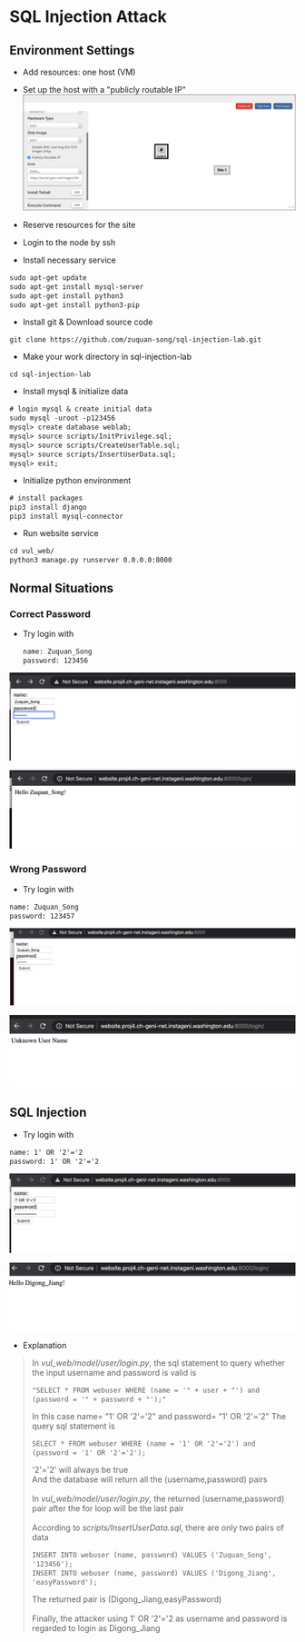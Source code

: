 SQL Injection Attack
===

## Environment Settings

- Add resources: one host (VM)
  
- Set up the host with a "publicly routable IP"
  <img src="img/set_publicly_routable_IP.png">

- Reserve resources for the site
  
- Login to the node by ssh

- Install necessary service

```
sudo apt-get update
sudo apt-get install mysql-server
sudo apt-get install python3
sudo apt-get install python3-pip
```

- Install git & Download source code

```
git clone https://github.com/zuquan-song/sql-injection-lab.git
```
- Make your work directory in sql-injection-lab

```
cd sql-injection-lab
```

- Install mysql & initialize data

```
# login mysql & create initial data
sudo mysql -uroot -p123456
mysql> create database weblab;
mysql> source scripts/InitPrivilege.sql;
mysql> source scripts/CreateUserTable.sql;
mysql> source scripts/InsertUserData.sql;
mysql> exit;
```

- Initialize python environment
```
# install packages
pip3 install django
pip3 install mysql-connector
```

- Run website service

```
cd vul_web/
python3 manage.py runserver 0.0.0.0:8000
```

## Normal Situations

### Correct Password

- Try login with 

  ```
  name: Zuquan_Song 
  password: 123456
  ```

  

<img src="img/normal_login.png" alt="image-20200418233118367" style="zoom:80%;" />

![image-20200418233220334](img/normal_result.png)

### Wrong Password

- Try login with 

```
name: Zuquan_Song
password: 123457
```

<img src="img/uncorrect_login.png" alt="image-20200418233118367" style="zoom:80%;" />

![image-20200418233220334](img/uncorrect_result.png)

## SQL Injection

- Try login with

```
name: 1' OR '2'='2
password: 1' OR '2'='2
```

![image-20200418233220334](img/sql_injection.png)

![image-20200418233220334](img/sql_injection_result.png)
 - Explanation
  >In <i>vul_web/model/user/login.py</i>, the sql statement to query whether the input username and password is valid is
  >```
  >"SELECT * FROM webuser WHERE (name = '" + user + "') and (password = '" + password + "');"
  >```   
  >In this case name= "1' OR '2'='2" and password= "1' OR '2'='2"
  >The query sql statement is
  >```
  >SELECT * FROM webuser WHERE (name = '1' OR '2'='2') and (password = '1' OR '2'='2');
  >```
  >'2'='2' will always be true  
  >And the database will return all the (username,password) pairs </br>  
  >In <i>vul_web/model/user/login.py</i>, the returned (username,password) pair after the for loop will be the last pair </br>  
  >According to <i>scripts/InsertUserData.sql</i>, there are only two pairs of data
  >```
  >INSERT INTO webuser (name, password) VALUES ('Zuquan_Song', '123456');
  >INSERT INTO webuser (name, password) VALUES ('Digong_Jiang', 'easyPassword');
  >```
  >The returned pair is (Digong_Jiang,easyPassword) </br>   
  >Finally, the attacker using 1' OR '2'='2 as username and password is regarded to login as Digong_Jiang